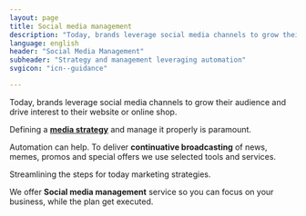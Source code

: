 ```yaml
---
layout: page
title: Social media management
description: "Today, brands leverage social media channels to grow their audience and drive interest to their website or online shop. Defining a strategy and manage it properly is paramount. Automation can help. We can set up continuative broadcasting of news, memes, promos and special offers."
language: english
header: "Social Media Management"
subheader: "Strategy and management leveraging automation"
svgicon: "icn--guidance"

---
```


Today, brands leverage social media channels to grow their audience and drive interest to their website or online shop.

Defining a **[media strategy](https://en.wikipedia.org/wiki/Media_strategy)** and manage it properly is paramount.

Automation can help. To deliver **continuative broadcasting** of news, memes, promos and special offers we use selected tools and services.

Streamlining the steps for today marketing strategies.

We offer **Social media management** service so you can focus on your business, while  the plan get executed.
